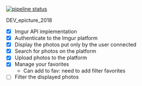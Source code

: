 [![pipeline status](https://gitlab.com/BenjaminGaymay/epicture/badges/master/pipeline.svg)](https://gitlab.com/BenjaminGaymay/epicture/commits/master)

DEV_epicture_2018


- [x] Imgur API implementation
- [x] Authenticate to the Imgur platform
- [x] Display the photos put only by the user connected
- [x] Search for photos on the platform
- [x] Upload photos to the platform
- [x] Manage your favorites
    - Can add to fav: need to add filter favorites
- [ ] Filter the displayed photos
